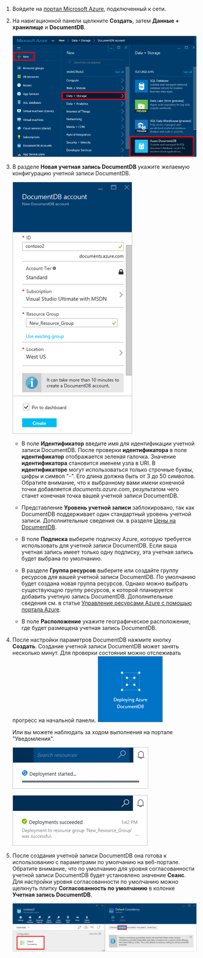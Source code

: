 1.	Войдите на [портал Microsoft Azure](https://portal.azure.com/), подключенный к сети.
2.	На навигационной панели щелкните **Создать**, затем **Данные + хранилище** и **DocumentDB**. 
  
	![Снимок экрана портала Azure при создании базы данных. Выделена кнопка «Создать», элемент «Данные + хранилище» в колонке «Создать» и «Azure DocumentDB» в колонке «Данные + хранилище»](media/documentdb-create-dbaccount/create-nosql-db-databases-json-tutorial-1.png)

3. В разделе **Новая учетная запись DocumentDB** укажите желаемую конфигурацию учетной записи DocumentDB.
 
	![Снимок экрана: выноска "Создать DocumentDB"](media/documentdb-create-dbaccount/create-nosql-db-databases-json-tutorial-2.png)


	- В поле **Идентификатор** введите имя для идентификации учетной записи DocumentDB. После проверки **идентификатора** в поле **идентификатор** отображается зеленая галочка. Значение **идентификатора** становится именем узла в URI. В **идентификаторе** могут использоваться только строчные буквы, цифры и символ "-". Его длина должна быть от 3 до 50 символов. Обратите внимание, что к выбранному вами имени конечной точки добавляется *documents.azure.com*, результатом чего станет конечная точка вашей учетной записи DocumentDB.
	

	- Представление **Уровень учетной записи** заблокировано, так как DocumentDB поддерживает один стандартный уровень учетной записи. Дополнительные сведения см. в разделе [Цены на DocumentDB](http://go.microsoft.com/fwlink/p/?LinkID=402317&clcid=0x409).
	
	- В поле **Подписка** выберите подписку Azure, которую требуется использовать для учетной записи DocumentDB. Если ваша учетная запись имеет только одну подписку, эта учетная запись будет выбрана по умолчанию.

	- В разделе **Группа ресурсов** выберите или создайте группу ресурсов для вашей учетной записи DocumentDB. По умолчанию будет создана новая группа ресурсов. Однако можно выбрать существующую группу ресурсов, к которой планируется добавить учетную запись DocumentDB. Дополнительные сведения см. в статье [Управление ресурсами Azure с помощью портала Azure](resource-group-portal.md).
 
	- В поле **Расположение** укажите географическое расположение, где будет размещена учетная запись DocumentDB.   

4.	После настройки параметров DocumentDB нажмите кнопку **Создать**. Создание учетной записи DocumentDB может занять несколько минут. Для проверки состояния можно отслеживать прогресс на начальной панели.
	![Снимок экрана: плитка "Создание" для уровня Startboard – создатель базы данных в Интернете](media/documentdb-create-dbaccount/create-nosql-db-databases-json-tutorial-3.png)
  
	Или вы можете наблюдать за ходом выполнения на портале "Уведомления".  

	![Быстрое создание баз данных — снимок экрана: центр уведомлений, где показано, что создается учетная запись DocumentDB](media/documentdb-create-dbaccount/create-nosql-db-databases-json-tutorial-4.png)

	![Снимок экрана: центр уведомлений, где показано, что учетная запись DocumentDB успешно создана и развернута в группе ресурсов — уведомление создателя базы данных в Интернете](media/documentdb-create-dbaccount/create-nosql-db-databases-json-tutorial-5.png)

5.	После создания учетной записи DocumentDB она готова к использованию с параметрами по умолчанию на веб-портале. Обратите внимание, что по умолчанию для уровня согласованности учетной записи DocumentDB будет установлено значение **Сеанс**. Для настройки уровня согласованности по умолчанию можно щелкнуть плитку **Согласованность по умолчанию** в колонке **Учетная запись DocumentDB**.

    ![Снимок экрана: колонка "Группа ресурсов" — начало разработки приложения](media/documentdb-create-dbaccount/create-nosql-db-databases-json-tutorial-6.png)

[How to: Create a DocumentDB account]: #Howto
[Next steps]: #NextSteps
[documentdb-manage]:../articles/documentdb/documentdb-manage.md

<!------HONumber=AcomDC_1223_2015-->
